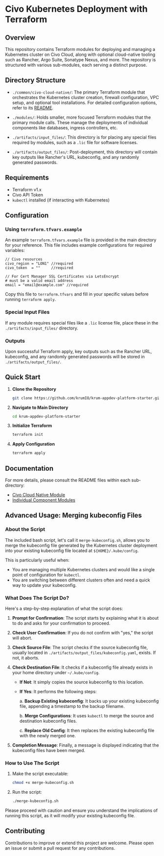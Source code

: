 
# Civo Kubernetes Deployment with Terraform

## Overview

This repository contains Terraform modules for deploying and managing a Kubernetes cluster on Civo Cloud, along with optional cloud-native tooling such as Rancher, Argo Suite, Sonatype Nexus, and more. The repository is structured with various sub-modules, each serving a distinct purpose.

## Directory Structure

- `./common/civo-cloud-native/`: The primary Terraform module that orchestrates the Kubernetes cluster creation, firewall configuration, VPC setup, and optional tool installations. For detailed configuration options, refer to its [README](./common/civo-cloud-native/README.md).

- `./modules/`: Holds smaller, more focused Terraform modules that the primary module calls. These manage the deployments of individual components like databases, ingress controllers, etc.

- `./artifacts/input_files/`: This directory is for placing any special files required by modules, such as a `.lic` file for software licenses.

- `./artifacts/output_files/`: Post-deployment, this directory will contain key outputs like Rancher's URL, kubeconfig, and any randomly generated passwords.

## Requirements

- Terraform v1.x
- Civo API Token
- `kubectl` installed (if interacting with Kubernetes)

## Configuration

### Using `terraform.tfvars.example`

An example `terraform.tfvars.example` file is provided in the main directory for your reference. This file includes example configurations for required variables:

```hcl
// Civo resources
civo_region = "LON1" //required
civo_token  = ""     //required

// For Cert Manager SSL Certificates via LetsEncrypt
# must be a valid email address
email = "email@example.com" //required
```

Copy this file to `terraform.tfvars` and fill in your specific values before running `terraform apply`.

### Special Input Files

If any module requires special files like a `.lic` license file, place these in the `./artifacts/input_files/` directory.

### Outputs

Upon successful Terraform apply, key outputs such as the Rancher URL, kubeconfig, and any randomly generated passwords will be stored in `./artifacts/output_files/`.

## Quick Start

1. **Clone the Repository**
    ```sh
    git clone https://github.com/krumIO/krum-appdev-platform-starter.git
    ```

2. **Navigate to Main Directory**
    ```sh
    cd krum-appdev-platform-starter
    ```

3. **Initialize Terraform**
    ```sh
    terraform init
    ```

4. **Apply Configuration**
    ```sh
    terraform apply
    ```

## Documentation

For more details, please consult the README files within each sub-directory:

- [Civo Cloud Native Module](./common/civo-cloud-native/README.md)
- [Individual Component Modules](./modules/README.md)

## Advanced Usage: Merging kubeconfig Files

### About the Script

The included bash script, let's call it `merge-kubeconfig.sh`, allows you to merge the kubeconfig file generated by the Kubernetes cluster deployment into your existing kubeconfig file located at `${HOME}/.kube/config`.

This is particularly useful when:

- You are managing multiple Kubernetes clusters and would like a single point of configuration for `kubectl`.
- You are switching between different clusters often and need a quick way to update your kubeconfig.

### What Does The Script Do?

Here's a step-by-step explanation of what the script does:

1. **Prompt for Confirmation**: The script starts by explaining what it is about to do and asks for your confirmation to proceed.

2. **Check User Confirmation**: If you do not confirm with "yes," the script will abort.

3. **Check Source File**: The script checks if the source kubeconfig file, usually located in `./artifacts/output_files/kubeconfig.yaml`, exists. If not, it aborts.

4. **Check Destination File**: It checks if a kubeconfig file already exists in your home directory under `~/.kube/config`.

    - **If Not**: It simply copies the source kubeconfig to this location.
    
    - **If Yes**: It performs the following steps:
    
        a. **Backup Existing kubeconfig**: It backs up your existing kubeconfig file, appending a timestamp to the backup filename.
        
        b. **Merge Configurations**: It uses `kubectl` to merge the source and destination kubeconfig files.
        
        c. **Replace Old Config**: It then replaces the existing kubeconfig file with the newly merged one.

5. **Completion Message**: Finally, a message is displayed indicating that the kubeconfig files have been merged.

### How to Use The Script

1. Make the script executable:

    ```bash
    chmod +x merge-kubeconfig.sh
    ```

2. Run the script:

    ```bash
    ./merge-kubeconfig.sh
    ```

Please proceed with caution and ensure you understand the implications of running this script, as it will modify your existing kubeconfig file.



## Contributing

Contributions to improve or extend this project are welcome. Please open an issue or submit a pull request for any contributions.





